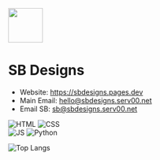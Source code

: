 <img src="https://avatars.githubusercontent.com/u/183851309?v=4" height="70">
<h1>SB Designs</h1>

- Website: https://sbdesigns.pages.dev
- Main Email: hello@sbdesigns.serv00.net
- Email SB: sb@sbdesigns.serv00.net

![HTML](https://img.shields.io/badge/html-grey?style=for-the-badge&logo=html5&logoColor=white&labelColor=8E2DE2)
![CSS](https://img.shields.io/badge/css-grey?style=for-the-badge&logo=css3&logoColor=white&labelColor=8E2DE2)
<br>
![JS](https://img.shields.io/badge/-JS-grey?style=for-the-badge&logo=javascript&logoColor=white&labelColor=8E2DE2)
![Python](https://img.shields.io/badge/-python-grey?style=for-the-badge&logo=python&logoColor=white&labelColor=8E2DE2)

![Top Langs](https://github-readme-stats.vercel.app/api/top-langs/?username=sb-designs&theme=radical&title_color=8E2DE2&text_color=fff)
